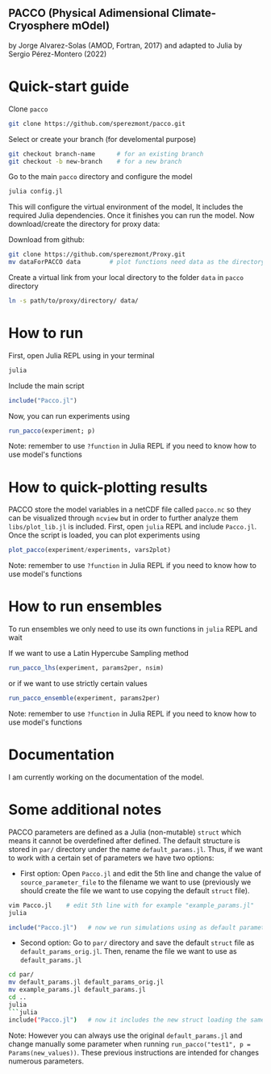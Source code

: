## PACCO (Physical Adimensional Climate-Cryosphere mOdel)
by Jorge Alvarez-Solas (AMOD, Fortran, 2017) and adapted to Julia by Sergio Pérez-Montero (2022)

# Quick-start guide
Clone `pacco`
```bash
git clone https://github.com/sperezmont/pacco.git
```
Select or create your branch (for develomental purpose)
```bash
git checkout branch-name      # for an existing branch
git checkout -b new-branch    # for a new branch
```
Go to the main `pacco` directory and configure the model
```bash
julia config.jl
```
This will configure the virtual environment of the model, It includes the required Julia dependencies. Once it finishes you can run the model. Now download/create the directory for proxy data:

Download from github:
```bash
git clone https://github.com/sperezmont/Proxy.git
mv dataForPACCO data 		# plot functions need data as the directory's name
```

Create a virtual link from your local directory to the folder `data` in `pacco` directory
```bash
ln -s path/to/proxy/directory/ data/
```

# How to run
First, open Julia REPL using in your terminal
```bash
julia
```
Include the main script
```julia
include("Pacco.jl")
```
Now, you can run experiments using
```julia
run_pacco(experiment; p)
```
Note: remember to use `?function` in Julia REPL if you need to know how to use model's functions

# How to quick-plotting results
PACCO store the model variables in a netCDF file called `pacco.nc` so they can be visualized through `ncview` but in order to further analyze them `libs/plot_lib.jl` is included. First, open `julia` REPL and include `Pacco.jl`. Once the script is loaded, you can plot experiments using
```julia
plot_pacco(experiment/experiments, vars2plot)  
```
Note: remember to use `?function` in Julia REPL if you need to know how to use model's functions
# How to run ensembles
To run ensembles we only need to use its own functions in `julia` REPL and wait

If we want to use a Latin Hypercube Sampling method
```julia
run_pacco_lhs(experiment, params2per, nsim)
```
or if we want to use strictly certain values
```julia
run_pacco_ensemble(experiment, params2per) 
```
Note: remember to use `?function` in Julia REPL if you need to know how to use model's functions

# Documentation
I am currently working on the documentation of the model.

# Some additional notes
PACCO parameters are defined as a Julia (non-mutable) `struct` which means it cannot be overdefined after defined. The default structure is stored in `par/` directory under the name `default_params.jl`. Thus, if we want to work with a certain set of parameters we have two options:
* First option: Open `Pacco.jl` and edit the 5th line and change the value of `source_parameter_file` to the filename we want to use (previously we should create the file we want to use copying the default `struct` file).
```bash
vim Pacco.jl    # edit 5th line with for example "example_params.jl"
julia
```
```julia
include("Pacco.jl")   # now we run simulations using as default parameters the ones from "example_params.jl"
```
* Second option: Go to `par/` directory and save the default `struct` file as `default_params_orig.jl`. Then, rename the file we want to use as `default_params.jl`
```bash
cd par/
mv default_params.jl default_params_orig.jl
mv example_params.jl default_params.jl
cd ..
julia
```julia
include("Pacco.jl")   # now it includes the new struct loading the same parameter file
```
Note: However you can always use the original `default_params.jl` and change manually some parameter when running `run_pacco("test1", p = Params(new_values))`. These previous instructions are intended for changes numerous parameters.
